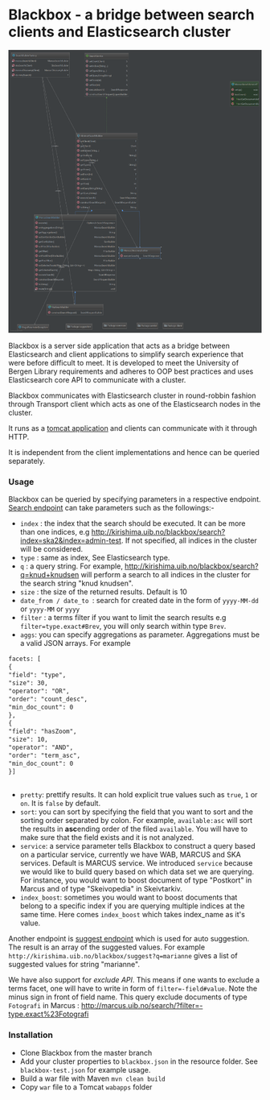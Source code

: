 # Blackbox - a bridge between search clients and Elasticsearch cluster

![Alt text](src/main/webapp/images/class_diagram.png?raw=true "Class diagrams")

Blackbox is a server side application that acts as a bridge between Elasticsearch and client applications to simplify search experience that were before difficult to meet. It is developed to meet the University of Bergen Library requirements and adheres to OOP best practices and uses Elasticsearch core API to communicate with a cluster.

Blackbox communicates with Elasticsearch cluster in round-robbin fashion through Transport client which acts as one of the Elasticsearch nodes in the cluster. 

It runs as a [tomcat application](http://kirishima.uib.no/blackbox) and clients can communicate with it through HTTP.

It is independent from the client implementations and hence can be queried separately. 

### Usage 
Blackbox can be queried by specifying parameters in a respective endpoint.
[Search endpoint](http://kirishima.uib.no/blackbox/search) can take parameters such as the followings:-

* `index` : the index that the search should be executed. It can be more than one indices, e.g http://kirishima.uib.no/blackbox/search?index=ska2&index=admin-test. If not specified, all indices in the cluster will be considered.
* `type` : same as index, See Elasticsearch type.
* `q` : a query string. For example, http://kirishima.uib.no/blackbox/search?q=knud+knudsen will perform a search to all indices in the cluster for the search string "knud knudsen".
* `size` : the size of the returned results. Default is 10
* `date_from / date_to `: search for created date in the form of `yyyy-MM-dd` or  `yyyy-MM` or  `yyyy`  
* `filter` : a terms filter if you want to limit the search results e.g `filter=type.exact#Brev`, you will only search within type `Brev`.
* `aggs`: you can specify aggregations as parameter. Aggregations must be a valid JSON arrays. For example 

``` 
facets: [
{
"field": "type",
"size": 30,
"operator": "OR",
"order": "count_desc",
"min_doc_count": 0
},
{
"field": "hasZoom",
"size": 10,
"operator": "AND",
"order": "term_asc",
"min_doc_count": 0
}]
                                                                                                                                            
``` 
                                                                                                                                            
* `pretty`: prettify results. It can hold explicit true values such as `true`, `1` or `on`. It is `false` by default.
* `sort`: you can sort by specifying the field that you want to sort and the sorting order separated by colon. For example, `available:asc` will sort the results in **asc**ending order of the filed `available`. You will have to make sure that the field exists and it is not analyzed.
* `service`: a service parameter tells Blackbox to construct a query based on a particular service, currently we have WAB, MARCUS and SKA services. Default is MARCUS service. We introduced  `service` because we would like to build query based on which data set we are querying. For instance, you would want to boost document of type "Postkort" in Marcus and of type "Skeivopedia" in Skeivtarkiv.  
* `index_boost`: sometimes you would want to boost documents that belong to a specific index if you are querying multiple indices at the same time. Here comes `index_boost` which takes index_name as it's value. 

Another endpoint is [suggest endpoint](http://kirishima.uib.no/blackbox/suggest?=marcus) which is used for auto suggestion. The result is an array of the suggested values. For example `http://kirishima.uib.no/blackbox/suggest?q=marianne` gives a list of suggested values for string "marianne".


We have also support for *exclude API*. This means if one wants to exclude a terms facet, one will have to write in form of
`filter=-field#value`. Note the minus sign in front of field name. This query exclude documents of type `Fotografi` in Marcus :  http://marcus.uib.no/search/?filter=-type.exact%23Fotografi


### Installation 

* Clone Blackbox from the master branch 
* Add your cluster properties to `blackbox.json` in the resource folder. See `blackbox-test.json` for example usage.
* Build a war file with Maven `mvn clean build`
* Copy `war` file to a Tomcat `wabapps` folder